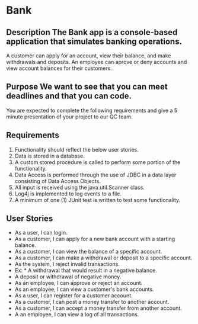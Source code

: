 # Bank 
## Description The Bank app is a console-based application that simulates banking operations. 
A customer can apply for an account, view their balance, and make withdrawals and deposits. 
An employee can aprove or deny accounts and view account balances for their customers. 

## Purpose We want to see that you can meet deadlines and that you can code. 
You are expected to complete the following requirements and give a 5 minute presentation of your project to our QC team. 

## Requirements 
1. Functionality should reflect the below user stories. 
2. Data is stored in a database. 
3. A custom stored procedure is called to perform some portion of the functionality. 
4. Data Access is performed through the use of JDBC in a data layer consisting of Data Access Objects. 
5. All input is received using the java.util.Scanner class. 
6. Log4j is implemented to log events to a file. 
7. A minimum of one (1) JUnit test is written to test some functionality. 

## User Stories 
* As a user, I can login. 
* As a customer, I can apply for a new bank account with a starting balance. 
* As a customer, I can view the balance of a specific account. 
* As a customer, I can make a withdrawal or deposit to a specific account. 
* As the system, I reject invalid transactions. 
* Ex: * A withdrawal that would result in a negative balance.
* A deposit or withdrawal of negative money. 
* As an employee, I can approve or reject an account. 
* As an employee, I can view a customer's bank accounts. 
* As a user, I can register for a customer account. 
* As a customer, I can post a money transfer to another account. 
* As a customer, I can accept a money transfer from another account. 
* A an employee, I can view a log of all transactions.

